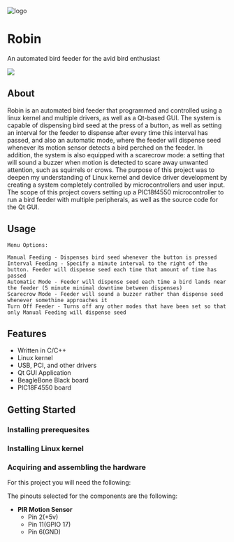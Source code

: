 ![logo](https://media.istockphoto.com/vectors/rdhake-vector-id1068306756?k=6&m=1068306756&s=612x612&w=0&h=uP8xaddbBcGBDK_E2su2-xtzfWx5NJ2AFjBmTAndx4M=)

# Robin
An automated bird feeder for the avid bird enthusiast

<img src="/Demo/Robin_demo.gif" />

## About
Robin is an automated bird feeder that programmed and controlled using a linux kernel and multiple drivers, as well as a Qt-based GUI. The system is capable of dispensing bird seed at the press of a button, as well as setting an interval for the feeder to dispense after every time this interval has passed, and also an automatic mode, where the feeder will dispense seed whenever its motion sensor detects a bird perched on the feeder. In addition, the system is also equipped with a scarecrow mode: a setting that will sound a buzzer when motion is detected to scare away unwanted attention, such as squirrels or crows. The purpose of this project was to deepen my understanding of Linux kernel  and device driver development by creating a system completely controlled by microcontrollers and user input. The scope of this project covers setting up a PIC18f4550 microcontroller to run a bird feeder with multiple peripherals, as well as the source code for the Qt GUI.

## Usage
```
Menu Options:

Manual Feeding - Dispenses bird seed whenever the button is pressed
Interval Feeding - Specify a minute interval to the right of the button. Feeder will dispense seed each time that amount of time has passed
Automatic Mode - Feeder will dispense seed each time a bird lands near the feeder (5 minute minimal downtime between dispenses)
Scarecrow Mode - Feeder will sound a buzzer rather than dispense seed whenever somethine approaches it
Turn Off Feeder - Turns off any other modes that have been set so that only Manual Feeding will dispense seed

```



## Features
  - Written in C/C++
  - Linux kernel
  - USB, PCI, and other drivers
  - Qt GUI Application
  - BeagleBone Black board
  - PIC18F4550 board

## Getting Started



### Installing prerequesites


### Installing Linux kernel



### Acquiring and assembling the hardware  


For this project you will need the following:


The pinouts selected for the components are the following:  
- **PIR Motion Sensor**
  - Pin 2(+5v)
  - Pin 11(GPIO 17)
  - Pin 6(GND)




